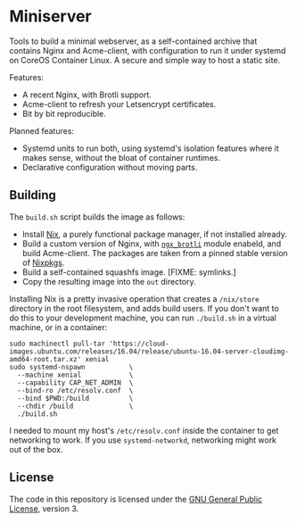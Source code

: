 # Miniserver

Tools to build a minimal webserver, as a self-contained archive that contains
Nginx and Acme-client, with configuration to run it under systemd on CoreOS
Container Linux. A secure and simple way to host a static site.

Features:

 * A recent Nginx, with Brotli support.
 * Acme-client to refresh your Letsencrypt certificates.
 * Bit by bit reproducible.

Planned features:

 * Systemd units to run both, using systemd's isolation features where it
   makes sense, without the bloat of container runtimes.
 * Declarative configuration without moving parts.

## Building

The `build.sh` script builds the image as follows:

 * Install [Nix][nix], a purely functional package manager,
   if not installed already.
 * Build a custom version of Nginx, with [`ngx_brotli`][ngx-brotli] module
   enabeld, and build Acme-client. The packages are taken from a pinned
   stable version of [Nixpkgs][nixpkgs].
 * Build a self-contained squashfs image. [FIXME: symlinks.]
 * Copy the resulting image into the `out` directory.

[nix]:        https://nixos.org/nix/
[ngx-brotli]: https://github.com/google/ngx_brotli
[nixpkgs]:    https://github.com/NixOS/nixpkgs

Installing Nix is a pretty invasive operation that creates a `/nix/store`
directory in the root filesystem, and adds build users. If you don't want to do
this to your development machine, you can run `./build.sh` in a virtual machine,
or in a container:

    sudo machinectl pull-tar 'https://cloud-images.ubuntu.com/releases/16.04/release/ubuntu-16.04-server-cloudimg-amd64-root.tar.xz' xenial
    sudo systemd-nspawn           \
      --machine xenial            \
      --capability CAP_NET_ADMIN  \
      --bind-ro /etc/resolv.conf  \
      --bind $PWD:/build          \
      --chdir /build              \
      ./build.sh

I needed to mount my host's `/etc/resolv.conf` inside the container to get
networking to work. If you use `systemd-networkd`, networking might work out
of the box.

## License

The code in this repository is licensed under the
[GNU General Public License][gplv3], version 3.

[gplv3]: https://www.gnu.org/licenses/gpl-3.0.html

